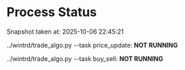# Process Status

Snapshot taken at: 2025-10-06 22:45:21

../wintrd/trade_algo.py --task price_update: **NOT RUNNING**

../wintrd/trade_algo.py --task buy_sell: **NOT RUNNING**

